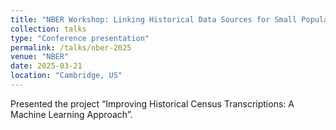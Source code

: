 ```yaml
---
title: "NBER Workshop: Linking Historical Data Sources for Small Populations"
collection: talks
type: "Conference presentation"
permalink: /talks/nber-2025
venue: "NBER"
date: 2025-03-21
location: "Cambridge, US"
---
```


Presented the project “Improving Historical Census Transcriptions: A Machine Learning Approach”.
